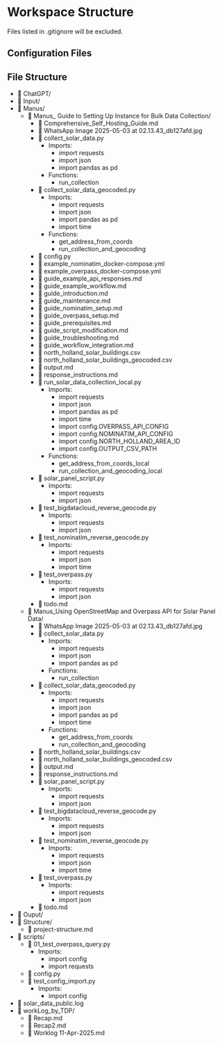 # Workspace Structure

Files listed in .gitignore will be excluded.

## Configuration Files

## File Structure

- 📁 ChatGPT/
- 📁 Input/
- 📁 Manus/
  - 📁 Manus_ Guide to Setting Up Instance for Bulk Data Collection/
    - 📄 Comprehensive_Self_Hosting_Guide.md
    - 📄 WhatsApp Image 2025-05-03 at 02.13.43_db127afd.jpg
    - 📄 collect_solar_data.py
      - Imports:
        - import requests
        - import json
        - import pandas as pd
      - Functions:
        - run_collection
    - 📄 collect_solar_data_geocoded.py
      - Imports:
        - import requests
        - import json
        - import pandas as pd
        - import time
      - Functions:
        - get_address_from_coords
        - run_collection_and_geocoding
    - 📄 config.py
    - 📄 example_nominatim_docker-compose.yml
    - 📄 example_overpass_docker-compose.yml
    - 📄 guide_example_api_responses.md
    - 📄 guide_example_workflow.md
    - 📄 guide_introduction.md
    - 📄 guide_maintenance.md
    - 📄 guide_nominatim_setup.md
    - 📄 guide_overpass_setup.md
    - 📄 guide_prerequisites.md
    - 📄 guide_script_modification.md
    - 📄 guide_troubleshooting.md
    - 📄 guide_workflow_integration.md
    - 📄 north_holland_solar_buildings.csv
    - 📄 north_holland_solar_buildings_geocoded.csv
    - 📄 output.md
    - 📄 response_instructions.md
    - 📄 run_solar_data_collection_local.py
      - Imports:
        - import requests
        - import json
        - import pandas as pd
        - import time
        - import config.OVERPASS_API_CONFIG
        - import config.NOMINATIM_API_CONFIG
        - import config.NORTH_HOLLAND_AREA_ID
        - import config.OUTPUT_CSV_PATH
      - Functions:
        - get_address_from_coords_local
        - run_collection_and_geocoding_local
    - 📄 solar_panel_script.py
      - Imports:
        - import requests
        - import json
    - 📄 test_bigdatacloud_reverse_geocode.py
      - Imports:
        - import requests
        - import json
    - 📄 test_nominatim_reverse_geocode.py
      - Imports:
        - import requests
        - import json
        - import time
    - 📄 test_overpass.py
      - Imports:
        - import requests
        - import json
    - 📄 todo.md
  - 📁 Manus_Using OpenStreetMap and Overpass API for Solar Panel Data/
    - 📄 WhatsApp Image 2025-05-03 at 02.13.43_db127afd.jpg
    - 📄 collect_solar_data.py
      - Imports:
        - import requests
        - import json
        - import pandas as pd
      - Functions:
        - run_collection
    - 📄 collect_solar_data_geocoded.py
      - Imports:
        - import requests
        - import json
        - import pandas as pd
        - import time
      - Functions:
        - get_address_from_coords
        - run_collection_and_geocoding
    - 📄 north_holland_solar_buildings.csv
    - 📄 north_holland_solar_buildings_geocoded.csv
    - 📄 output.md
    - 📄 response_instructions.md
    - 📄 solar_panel_script.py
      - Imports:
        - import requests
        - import json
    - 📄 test_bigdatacloud_reverse_geocode.py
      - Imports:
        - import requests
        - import json
    - 📄 test_nominatim_reverse_geocode.py
      - Imports:
        - import requests
        - import json
        - import time
    - 📄 test_overpass.py
      - Imports:
        - import requests
        - import json
    - 📄 todo.md
- 📁 Ouput/
- 📁 Structure/
  - 📄 project-structure.md
- 📁 scripts/
  - 📄 01_test_overpass_query.py
    - Imports:
      - import config
      - import requests
  - 📄 config.py
  - 📄 test_config_import.py
    - Imports:
      - import config
- 📄 solar_data_public.log
- 📁 workLog_by_TDP/
  - 📄 Recap.md
  - 📄 Recap2.md
  - 📄 Worklog 11-Apr-2025.md
